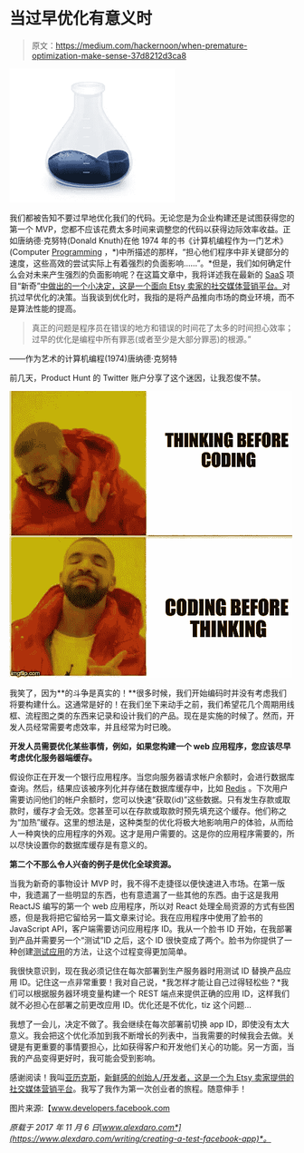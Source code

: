 # 当过早优化有意义时

> 原文：<https://medium.com/hackernoon/when-premature-optimization-make-sense-37d8212d3ca8>

![](img/08aee251a40dd855c2f7b44db194aa81.png)

我们都被告知不要过早地优化我们的代码。无论您是为企业构建还是试图获得您的第一个 MVP，您都不应该花费太多时间来调整您的代码以获得边际效率收益。正如唐纳德·克努特(Donald Knuth)在他 1974 年的书《计算机编程作为一门艺术》(Computer [Programming](https://hackernoon.com/tagged/programming) ，*)中所描述的那样，“担心他们程序中非关键部分的速度，这些高效的尝试实际上有着强烈的负面影响……”。*但是，我们如何确定什么会对未来产生强烈的负面影响呢？在这篇文章中，我将详述我在最新的 [SaaS](https://hackernoon.com/tagged/saas) 项目“新奇”[中做出的一个小决定，这是一个面向 Etsy 卖家的社交媒体营销平台。](http://getnovelty.com/)对抗过早优化的决策。当我谈到优化时，我指的是将产品推向市场的商业环境，而不是算法性能的提高。

> 真正的问题是程序员在错误的地方和错误的时间花了太多的时间担心效率；过早的优化是编程中所有罪恶(或者至少是大部分罪恶)的根源。”

——作为艺术的计算机编程(1974)唐纳德·克努特

前几天，Product Hunt 的 Twitter 账户分享了这个迷因，让我忍俊不禁。

![](img/e4cca006338122a75783ea9ee1b1cccc.png)

我笑了，因为**的斗争是真实的！**很多时候，我们开始编码时并没有考虑我们将要构建什么。这通常是好的！在我们坐下来动手之前，我们希望花几个周期用线框、流程图之类的东西来记录和设计我们的产品。现在是实施的时候了。然而，开发人员经常需要考虑效率，并且经常为时已晚。

**开发人员需要优化某些事情，例如，如果您构建一个 web 应用程序，您应该尽早考虑优化服务器端缓存。**

假设你正在开发一个银行应用程序。当您向服务器请求帐户余额时，会进行数据库查询。然后，结果应该被序列化并存储在数据库缓存中，比如 [Redis](https://redis.io/) 。下次用户需要访问他们的帐户余额时，您可以快速“获取(id)”这些数据。只有发生存款或取款时，缓存才会无效。您甚至可以在存款或取款时预先填充这个缓存。他们称之为“加热”缓存。这里的想法是，这种类型的优化将极大地影响用户的体验，从而给人一种爽快的应用程序的外观。这才是用户需要的。这是你的应用程序需要的，所以尽快设置你的数据库缓存是有意义的。

**第二个不那么令人兴奋的例子是优化全球资源。**

当我为新奇的事物设计 MVP 时，我不得不走捷径以便快速进入市场。在第一版中，我遗漏了一些明显的东西，也有意遗漏了一些其他的东西。由于这是我用 ReactJS 编写的第一个 web 应用程序，所以对 React 处理全局资源的方式有些困惑，但是我将把它留给另一篇文章来讨论。我在应用程序中使用了脸书的 JavaScript API，客户端需要访问应用程序 ID。我从一个脸书 ID 开始，在我部署到产品并需要另一个“测试”ID 之后，这个 ID 很快变成了两个。脸书为你提供了一种创建[测试应用](https://developers.facebook.com/docs/apps/test-apps/)的方法，让这个过程变得更加简单。

我很快意识到，现在我必须记住在每次部署到生产服务器时用测试 ID 替换产品应用 ID。记住这一点非常重要！我对自己说，*我怎样才能让自己过得轻松些？*我们可以根据服务器环境变量构建一个 REST 端点来提供正确的应用 ID，这样我们就不必担心在部署之前更改应用 ID。优化还是不优化，tiz 这个问题…

我想了一会儿，决定不做了。我会继续在每次部署前切换 app ID，即使没有太大意义。我会把这个优化添加到我不断增长的列表中，当我需要的时候我会去做。关键是有更重要的事情要担心，比如获得客户和开发他们关心的功能。另一方面，当我的产品变得更好时，我可能会受到影响。

感谢阅读！我叫[亚历克斯](http://alexdaro.com/)，[新鲜感的创始人/开发者，这是一个为 Etsy 卖家提供的社交媒体营销平台](http://getnovelty.com/)。我写了我作为第一次创业者的旅程。随意伸手！

图片来源:【www.developers.facebook.com 

*原载于 2017 年 11 月 6 日*[*www.alexdaro.com*](https://www.alexdaro.com/writing/creating-a-test-facebook-app)*。*